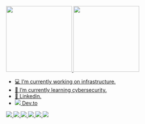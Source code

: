  <div>
  <a href="https://github.com/RaphaelCarvalho">
  <img height="180em" src="https://github-readme-stats.vercel.app/api?username=RaphaelCarvalho&show_icons=true&theme=algolia&include_all_commits=true&count_private=true"/>
  <img height="180em" src="https://github-readme-stats.vercel.app/api/top-langs/?username=RaphaelCarvalho&layout=compact&langs_count=7&theme=algolia"/>
</div>

- 💻 I’m currently working on infrastructure.
- 🔐 I’m currently learning cybersecurity.
- 📘 <a href="https://www.linkedin.com/in/pauloraphaelscarvalho/"> Linkedin.
- <img src="https://res.cloudinary.com/practicaldev/image/fetch/s--E8ak4Hr1--/c_limit,f_auto,fl_progressive,q_auto,w_15/https://dev-to.s3.us-east-2.amazonaws.com/favicon.ico"> <a href="https://dev.to/rapha__carvalho"> Dev.to

 
 <p align="left">
  <img src="https://img.shields.io/badge/Zabbix-%23f01742.svg?&style=for-the-badge&logo=zabbix&logoColor=white"/>
  <img src="https://img.shields.io/badge/Python-14354C?style=for-the-badge&logo=python&logoColor=white">
  <img src="https://img.shields.io/badge/docker%20-%230db7ed.svg?&style=for-the-badge&logo=docker&logoColor=white"/>
  <img src="https://img.shields.io/badge/vmware%20-%235835DA.svg?&style=for-the-badge&logo=vmware&logoColor=white"/>
  <img src="https://img.shields.io/badge/ansible%20-%231A1918.svg?&style=for-the-badge&logo=ansible&logoColor=white"/>
  <img src="https://img.shields.io/badge/terraform%20-%235835CC.svg?&style=for-the-badge&logo=terraform&logoColor=white"/>
</p>
 </a>
